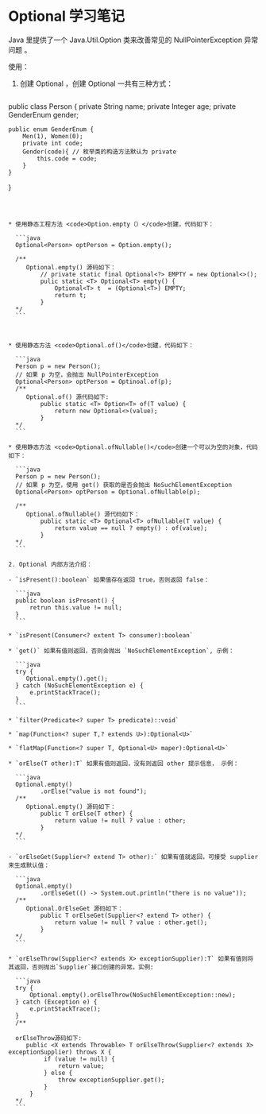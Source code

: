 # Optional 学习笔记

Java 里提供了一个 Java.Util.Option<T> 类来改善常见的 NullPointerException 异常问题 。

使用：

1. 创建 Optional ，创建 Optional 一共有三种方式：

   ```java
public class Person {
   	private String name;
	private Integer age;
   	private GenderEnum gender;
   			
   	public enum GenderEnum {
   		Men(1), Women(0);
   		private int code;
   		Gender(code){ // 枚举类的构造方法默认为 private
   			this.code = code;
   		}
   	}
   }
   ```
   
   
   
   * 使用静态工程方法 <code>Option.empty（）</code>创建，代码如下：
   
     ```java
     Optional<Person> optPerson = Option.empty();
     
     /**
     	Optional.empty() 源码如下：
     		// private static final Optional<?> EMPTY = new Optional<>();
     		pulic static <T> Optional<T> empty() {
     			Optional<T> t  = (Optional<T>) EMPTY;
     			return t;
     		}
     */
     ```
   
     
   
   * 使用静态方法 <code>Optional.of()</code>创建，代码如下：
   
     ```java
     Person p = new Person();
     // 如果 p 为空，会抛出 NullPointerException
     Optional<Person> optPerson = Optinoal.of(p);
     /**
     	Optional.of() 源代码如下:
         	public static <T> Option<T> of(T value) {
         		return new Optional<>(value);
         	}
     */
     ```
   
   * 使用静态方法 <code>Optional.ofNullable()</code>创建一个可以为空的对象，代码如下：
   
     ```java
     Person p = new Person();
     // 如果 p 为空，使用 get() 获取的是否会抛出 NoSuchElementException
     Optional<Person> optPerson = Optional.ofNullable(p);
     
     /**
     	Optional.ofNullable() 源代码如下：
     		public static <T> Optional<T> ofNullable(T value) {
     			return value == null ? empty() : of(value);
     		}
     */
     ```

2. Optional 内部方法介绍：

   - `isPresent():boolean` 如果值存在返回 true，否则返回 false：

     ```java
     public boolean isPresent() {
         retrun this.value != null;
     }
     ```

   * `isPresent(Consumer<? extent T> consumer):boolean`

   * `get()` 如果有值则返回，否则会抛出 `NoSuchElementException`, 示例：

     ```java
     try {
     	Optional.empty().get();
     } catch (NoSuchElementException e) {
         e.printStackTrace();
     }
     ```

   * `filter(Predicate<? super T> predicate)::void`

   * `map(Function<? super T,? extends U>):Optional<U>`

   * `flatMap(Function<? super T, Optional<U> maper):Optional<U>`

   * `orElse(T other):T` 如果有值则返回，没有则返回 other 提示信息， 示例：

     ```java
     Optional.empty()
         	.orElse("value is not found");
     /**
     	Optional.empty() 源码如下：
     		public T orElse(T other) {
     			return value != null ? value : other;
     		}
     */
     ```

   - `orElseGet(Supplier<? extend T> other):` 如果有值就返回，可接受 supplier 来生成默认值：

     ```java
     Optional.empty()
         	.orElseGet(() -> System.out.println("there is no value"));
     /**
     	Optional.OrElseGet 源码如下：
     		public T orElseGet(Supplier<? extend T> other) {
     			return value != null ? value : other.get();
     		}
     */
     ```

   * `orElseThrow(Supplier<? extends X> exceptionSupplier):T` 如果有值则将其返回，否则抛出`Supplier`接口创建的异常。实例:
   
     ```java
     try {
         Optional.empty().orElseThrow(NoSuchElementException::new);
     } catch (Exception e) {
         e.printStackTrace();
     }
     /**
     
     orElseThrow源码如下:
     	public <X extends Throwable> T orElseThrow(Supplier<? extends X> exceptionSupplier) throws X {
             if (value != null) {
                 return value;
             } else {
                 throw exceptionSupplier.get();
             }
         }
     */
     ```
   
     



